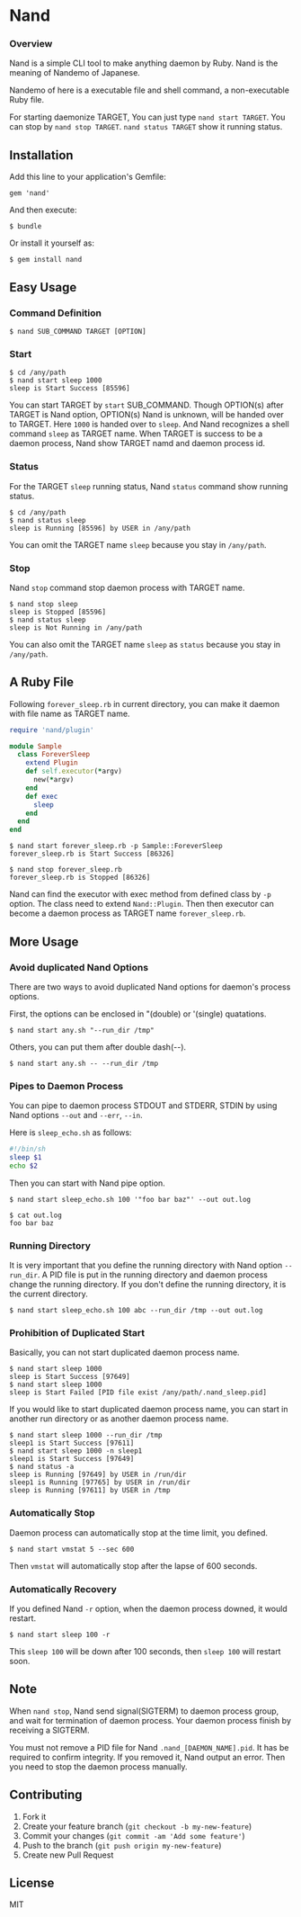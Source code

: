 # Nand

### Overview

Nand is a simple CLI tool to make anything daemon by Ruby.
Nand is the meaning of Nandemo of Japanese.

Nandemo of here is a executable file and shell command, a non-executable Ruby file.

For starting daemonize TARGET, You can just type `nand start TARGET`.
You can stop by `nand stop TARGET`. `nand status TARGET` show it running status.

## Installation

Add this line to your application's Gemfile:

    gem 'nand'

And then execute:

    $ bundle

Or install it yourself as:

    $ gem install nand

## Easy Usage

### Command Definition

	$ nand SUB_COMMAND TARGET [OPTION]

### Start

	$ cd /any/path
	$ nand start sleep 1000
	sleep is Start Success [85596]

You can start TARGET by `start` SUB_COMMAND.
Though OPTION(s) after TARGET is Nand option, OPTION(s) Nand is unknown,
will be handed over to TARGET.
Here `1000` is handed over to `sleep`. 
And Nand recognizes a shell command `sleep` as TARGET name.
When TARGET is success to be a daemon process, Nand show TARGET namd and daemon
process id.

### Status

For the TARGET `sleep` running status, Nand `status` command show running status.

	$ cd /any/path
	$ nand status sleep
	sleep is Running [85596] by USER in /any/path

You can omit the TARGET name `sleep` because you stay in `/any/path`.

### Stop

Nand `stop` command stop daemon process with TARGET name.

	$ nand stop sleep
	sleep is Stopped [85596]
	$ nand status sleep
	sleep is Not Running in /any/path

You can also omit the TARGET name `sleep` as `status` because you stay in `/any/path`.

## A Ruby File

Following `forever_sleep.rb` in current directory, you can make it daemon with
file name as TARGET name.

```ruby:forever_sleep.rb
require 'nand/plugin'

module Sample
  class ForeverSleep
    extend Plugin
    def self.executor(*argv)
      new(*argv)
    end
    def exec
      sleep
    end
  end
end
```

	$ nand start forever_sleep.rb -p Sample::ForeverSleep
	forever_sleep.rb is Start Success [86326]

	$ nand stop forever_sleep.rb
	forever_sleep.rb is Stopped [86326]

Nand can find the executor with exec method from defined class by `-p` option.
The class need to extend `Nand::Plugin`.
Then then executor can become a daemon process as TARGET name `forever_sleep.rb`.

## More Usage

### Avoid duplicated Nand Options

There are two ways to avoid duplicated Nand options for daemon's process options.

First, the options can be enclosed in "(double) or '(single) quatations.

	$ nand start any.sh "--run_dir /tmp"


Others, you can put them after double dash(--).

	$ nand start any.sh -- --run_dir /tmp

### Pipes to Daemon Process

You can pipe to daemon process STDOUT and STDERR, STDIN by using Nand options
`--out` and `--err`, `--in`.

Here is `sleep_echo.sh` as follows:

```sh
#!/bin/sh
sleep $1
echo $2
```
Then you can start with Nand pipe option.

	$ nand start sleep_echo.sh 100 '"foo bar baz"' --out out.log
	
	$ cat out.log
	foo bar baz

### Running Directory

It is very important that you define the running directory with Nand option `--run_dir`.
A PID file is put in the running directory and daemon process change the running directory.
If you don't define the running directory, it is the current directory.

	$ nand start sleep_echo.sh 100 abc --run_dir /tmp --out out.log

### Prohibition of Duplicated Start

Basically, you can not start duplicated daemon process name.

	$ nand start sleep 1000
	sleep is Start Success [97649]
	$ nand start sleep 1000
	sleep is Start Failed [PID file exist /any/path/.nand_sleep.pid]

If you would like to start duplicated daemon process name, you can
start in another run directory or as another daemon process name.

	$ nand start sleep 1000 --run_dir /tmp
	sleep1 is Start Success [97611]
	$ nand start sleep 1000 -n sleep1
	sleep1 is Start Success [97649]
	$ nand status -a
	sleep is Running [97649] by USER in /run/dir
	sleep1 is Running [97765] by USER in /run/dir
	sleep is Running [97611] by USER in /tmp

### Automatically Stop

Daemon process can automatically stop at the time limit, you defined.

	$ nand start vmstat 5 --sec 600

Then `vmstat` will automatically stop after the lapse of 600 seconds.

### Automatically Recovery

If you defined Nand `-r` option, when the daemon process downed,
it would restart.

	$ nand start sleep 100 -r

This `sleep 100` will be down after 100 seconds, then `sleep 100`
will restart soon.


## Note

When `nand stop`, Nand send signal(SIGTERM) to daemon process group, and
wait for termination of daemon process. Your daemon process finish by receiving
a SIGTERM.

You must not remove a PID file for Nand `.nand_[DAEMON_NAME].pid`.
It has be required to confirm integrity.
If you removed it, Nand output an error. Then you need to stop
the daemon process manually.


## Contributing

1. Fork it
2. Create your feature branch (`git checkout -b my-new-feature`)
3. Commit your changes (`git commit -am 'Add some feature'`)
4. Push to the branch (`git push origin my-new-feature`)
5. Create new Pull Request

## License

MIT
